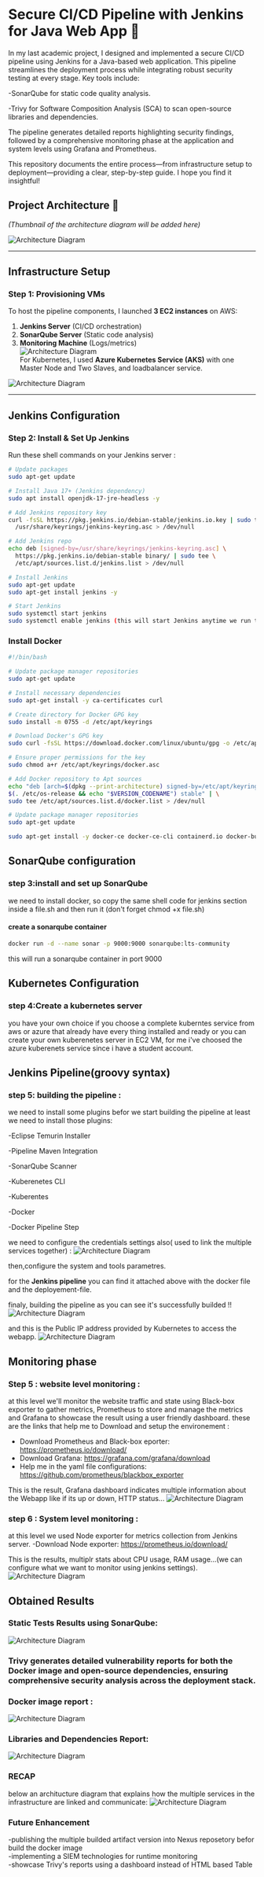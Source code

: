 # Secure CI/CD Pipeline with Jenkins for Java Web App 🚀  

In my last academic project, I designed and implemented a secure CI/CD pipeline using Jenkins for a Java-based web application. This pipeline streamlines the deployment process while integrating robust security testing at every stage. Key tools include:

-SonarQube for static code quality analysis.

-Trivy for Software Composition Analysis (SCA) to scan open-source libraries and dependencies.

The pipeline generates detailed reports highlighting security findings, followed by a comprehensive monitoring phase at the application and system levels using Grafana and Prometheus.

This repository documents the entire process—from infrastructure setup to deployment—providing a clear, step-by-step guide. I hope you find it insightful!

## Project Architecture 📐  
*(Thumbnail of the architecture diagram will be added here)*  

![Architecture Diagram](images/DevSecOps.png)  

---

## Infrastructure Setup  

### Step 1: Provisioning VMs  
To host the pipeline components, I launched **3 EC2 instances** on AWS:  
1. **Jenkins Server** (CI/CD orchestration)  
2. **SonarQube Server** (Static code analysis)  
3. **Monitoring Machine** (Logs/metrics)  
![Architecture Diagram](images/image.png)  
For Kubernetes, I used **Azure Kubernetes Service (AKS)** with one Master Node and Two Slaves, and loadbalancer service.  

![Architecture Diagram](images/Screenshot%202025-04-16%20130900.png)   

---

## Jenkins Configuration  

### Step 2: Install & Set Up Jenkins  
Run these shell commands on your Jenkins server :  

```bash
# Update packages
sudo apt-get update

# Install Java 17+ (Jenkins dependency)
sudo apt install openjdk-17-jre-headless -y

# Add Jenkins repository key
curl -fsSL https://pkg.jenkins.io/debian-stable/jenkins.io.key | sudo tee \
  /usr/share/keyrings/jenkins-keyring.asc > /dev/null

# Add Jenkins repo
echo deb [signed-by=/usr/share/keyrings/jenkins-keyring.asc] \
  https://pkg.jenkins.io/debian-stable binary/ | sudo tee \
  /etc/apt/sources.list.d/jenkins.list > /dev/null

# Install Jenkins
sudo apt-get update
sudo apt-get install jenkins -y

# Start Jenkins
sudo systemctl start jenkins
sudo systemctl enable jenkins (this will start Jenkins anytime we run the virtual machine)
```
### Install Docker  

```bash
#!/bin/bash

# Update package manager repositories
sudo apt-get update

# Install necessary dependencies
sudo apt-get install -y ca-certificates curl

# Create directory for Docker GPG key
sudo install -m 0755 -d /etc/apt/keyrings

# Download Docker's GPG key
sudo curl -fsSL https://download.docker.com/linux/ubuntu/gpg -o /etc/apt/keyrings/docker.asc

# Ensure proper permissions for the key
sudo chmod a+r /etc/apt/keyrings/docker.asc

# Add Docker repository to Apt sources
echo "deb [arch=$(dpkg --print-architecture) signed-by=/etc/apt/keyrings/docker.asc] https://download.docker.com/linux/ubuntu \
$(. /etc/os-release && echo "$VERSION_CODENAME") stable" | \
sudo tee /etc/apt/sources.list.d/docker.list > /dev/null

# Update package manager repositories
sudo apt-get update

sudo apt-get install -y docker-ce docker-ce-cli containerd.io docker-buildx-plugin docker-compose-plugin 
```
## SonarQube configuration
### step 3:install and set up SonarQube

we need to install docker, so copy the same shell code for jenkins section inside a file.sh and then run it (don't forget chmod +x file.sh)

#### create a sonarqube container
```bash
docker run -d --name sonar -p 9000:9000 sonarqube:lts-community
```

this will run a sonarqube container in port 9000

## Kubernetes Configuration 
### step 4:Create a kubernetes server
you have your own choice if you choose a complete kuberntes service from aws or azure that already have every thing installed and ready or you can create your own kuberenetes server in EC2 VM, for me i've choosed the azure kuberenets service since i have a student account.
## Jenkins Pipeline(groovy syntax)
### step 5: building the pipeline :
we need to install some plugins befor we start building the pipeline
at least we need to install those plugins:  

-Eclipse Temurin Installer  

-Pipeline Maven Integration  

-SonarQube Scanner  

-Kuberenetes CLI  

-Kuberentes  

-Docker  

-Docker Pipeline Step  


we need to configure the credentials settings also( used to link the multiple services together) :
![Architecture Diagram](images/Screenshot%202025-04-16%20144952.png)

then,configure the system and tools parametres.

for the **Jenkins pipeline** you can find it attached above with the docker file and the deployement-file.

finaly, building the pipeline as you can see it's successfully builded !!
![Architecture Diagram](images/Screenshot%202025-04-15%20204955.png)

and this is the Public IP address provided by Kubernetes to access the webapp.
![Architecture Diagram](images/Screenshot%202025-04-16%20144508.png)

## Monitoring phase
### Step 5 : website level monitoring :
at this level we'll monitor the website traffic and state using Black-box exporter to gather metrics, Prometheus to store and manage the metrics and Grafana to showcase the result using a user friendly dashboard.
these are the links that help me to Download and setup the environement :
- Download Prometheus and Black-box eporter: https://prometheus.io/download/
- Download Grafana: https://grafana.com/grafana/download
- Help me in the yaml file configurations: https://github.com/prometheus/blackbox_exporter
  
This is the result, Grafana dashboard indicates multiple information about the Webapp like if its up or down, HTTP status...
![Architecture Diagram](images/website%20monitoring.png)
### step 6 : System level monitoring :
at this level we used Node exporter for metrics collection from Jenkins server.
-Download Node exporter:  https://prometheus.io/download/  

This is the results, multiplr stats about CPU usage, RAM usage...(we can configure what we want to monitor using jenkins settings).
![Architecture Diagram](images/Jenkins%20monitoring.png)
## Obtained Results
### Static Tests Results using SonarQube:
![Architecture Diagram](images/sonar%20results.png)
### Trivy generates detailed vulnerability reports for both the Docker image and open-source dependencies, ensuring comprehensive security analysis across the deployment stack.  

### Docker image report :  

![Architecture Diagram](images/image%20report.png)
### Libraries and Dependencies Report:  

![Architecture Diagram](images/lib%20report.png)

### RECAP 
below an architucture diagram that explains how the multiple services in the infrastructure are linked and communicate: 
![Architecture Diagram](images/diagram.png)
### Future Enhancement
-publishing the multiple builded artifact version into Nexus reposetory befor build the docker image  
-implementing a SIEM technologies for runtime monitoring  
-showcase Trivy's reports using a dashboard instead of HTML based Table
